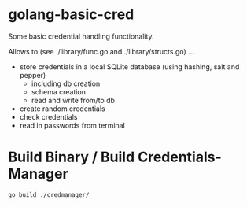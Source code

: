 # golang-basic-cred

Some basic credential handling functionality. 

Allows to (see ./library/func.go and ./library/structs.go) ...

- store credentials in a local SQLite database (using hashing, salt and pepper)
  - including db creation
  - schema creation
  - read and write from/to db   
- create random credentials
- check credentials 
- read in passwords from terminal


# Build Binary / Build Credentials-Manager

```
go build ./credmanager/
```